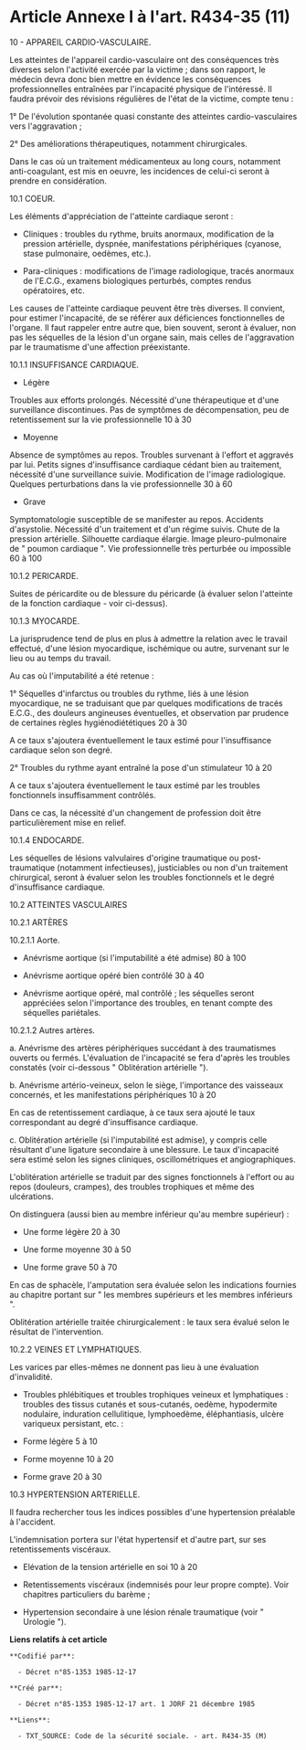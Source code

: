 # Article Annexe I à l'art. R434-35 (11)

10 - APPAREIL CARDIO-VASCULAIRE.

Les atteintes de l'appareil cardio-vasculaire ont des conséquences très diverses selon l'activité exercée par la victime ;
dans son rapport, le médecin devra donc bien mettre en évidence les conséquences professionnelles entraînées par l'incapacité
physique de l'intéressé. Il faudra prévoir des révisions régulières de l'état de la victime, compte tenu :

1° De l'évolution spontanée quasi constante des atteintes cardio-vasculaires vers l'aggravation ;

2° Des améliorations thérapeutiques, notamment chirurgicales.

Dans le cas où un traitement médicamenteux au long cours, notamment anti-coagulant, est mis en oeuvre, les incidences de
celui-ci seront à prendre en considération.

10.1 COEUR.

Les éléments d'appréciation de l'atteinte cardiaque seront :

- Cliniques : troubles du rythme, bruits anormaux, modification de la pression artérielle, dyspnée, manifestations
périphériques (cyanose, stase pulmonaire, oedèmes, etc.).

- Para-cliniques : modifications de l'image radiologique, tracés anormaux de l'E.C.G., examens biologiques perturbés, comptes
rendus opératoires, etc.

Les causes de l'atteinte cardiaque peuvent être très diverses. Il convient, pour estimer l'incapacité, de se référer aux
déficiences fonctionnelles de l'organe. Il faut rappeler entre autre que, bien souvent, seront à évaluer, non pas les
séquelles de la lésion d'un organe sain, mais celles de l'aggravation par le traumatisme d'une affection préexistante.

10.1.1 INSUFFISANCE CARDIAQUE.

- Légère 

Troubles aux efforts prolongés. Nécessité d'une thérapeutique et d'une surveillance discontinues. Pas de symptômes de
décompensation, peu de retentissement sur la vie professionnelle 10 à 30 

- Moyenne 

Absence de symptômes au repos. Troubles survenant à l'effort et aggravés par lui. Petits signes d'insuffisance cardiaque
cédant bien au traitement, nécessité d'une surveillance suivie. Modification de l'image radiologique. Quelques perturbations
dans la vie professionnelle 30 à 60 

- Grave 

Symptomatologie susceptible de se manifester au repos. Accidents d'asystolie. Nécessité d'un traitement et d'un régime
suivis. Chute de la pression artérielle. Silhouette cardiaque élargie. Image pleuro-pulmonaire de " poumon cardiaque ". Vie
professionnelle très perturbée ou impossible 60 à 100

10.1.2 PERICARDE.

Suites de péricardite ou de blessure du péricarde (à évaluer selon l'atteinte de la fonction cardiaque - voir ci-dessus).

10.1.3 MYOCARDE.

La jurisprudence tend de plus en plus à admettre la relation avec le travail effectué, d'une lésion myocardique, ischémique
ou autre, survenant sur le lieu ou au temps du travail.

Au cas où l'imputabilité a été retenue :

1° Séquelles d'infarctus ou troubles du rythme, liés à une lésion myocardique, ne se traduisant que par quelques
modifications de tracés E.C.G., des douleurs angineuses éventuelles, et observation par prudence de certaines règles
hygiénodiététiques 20 à 30

A ce taux s'ajoutera éventuellement le taux estimé pour l'insuffisance cardiaque selon son degré.

2° Troubles du rythme ayant entraîné la pose d'un stimulateur 10 à 20 

A ce taux s'ajoutera éventuellement le taux estimé par les troubles fonctionnels insuffisamment contrôlés.

Dans ce cas, la nécessité d'un changement de profession doit être particulièrement mise en relief.

10.1.4 ENDOCARDE.

Les séquelles de lésions valvulaires d'origine traumatique ou post-traumatique (notamment infectieuses), justiciables ou non
d'un traitement chirurgical, seront à évaluer selon les troubles fonctionnels et le degré d'insuffisance cardiaque.

10.2 ATTEINTES VASCULAIRES

10.2.1 ARTÈRES

10.2.1.1 Aorte.

- Anévrisme aortique (si l'imputabilité a été admise) 80 à 100

- Anévrisme aortique opéré bien contrôlé 30 à 40

- Anévrisme aortique opéré, mal contrôlé ; les séquelles seront appréciées selon l'importance des troubles, en tenant compte
des séquelles pariétales.

10.2.1.2 Autres artères.

a. Anévrisme des artères périphériques succédant à des traumatismes ouverts ou fermés. L'évaluation de l'incapacité se fera
d'après les troubles constatés (voir ci-dessous " Oblitération artérielle ").

b. Anévrisme artério-veineux, selon le siège, l'importance des vaisseaux concernés, et les manifestations périphériques 10 à
20 

En cas de retentissement cardiaque, à ce taux sera ajouté le taux correspondant au degré d'insuffisance cardiaque.

c. Oblitération artérielle (si l'imputabilité est admise), y compris celle résultant d'une ligature secondaire à une
blessure. Le taux d'incapacité sera estimé selon les signes cliniques, oscillométriques et angiographiques.

L'oblitération artérielle se traduit par des signes fonctionnels à l'effort ou au repos (douleurs, crampes), des troubles
trophiques et même des ulcérations.

On distinguera (aussi bien au membre inférieur qu'au membre supérieur) :

- Une forme légère 20 à 30 

- Une forme moyenne 30 à 50 

- Une forme grave 50 à 70 

En cas de sphacèle, l'amputation sera évaluée selon les indications fournies au chapitre portant sur " les membres supérieurs
et les membres inférieurs ".

Oblitération artérielle traitée chirurgicalement : le taux sera évalué selon le résultat de l'intervention.

10.2.2 VEINES ET LYMPHATIQUES.

Les varices par elles-mêmes ne donnent pas lieu à une évaluation d'invalidité.

- Troubles phlébitiques et troubles trophiques veineux et lymphatiques : troubles des tissus cutanés et sous-cutanés, oedème,
hypodermite nodulaire, induration cellulitique, lymphoedème, éléphantiasis, ulcère variqueux persistant, etc. :

- Forme légère 5 à 10

- Forme moyenne 10 à 20

- Forme grave 20 à 30

10.3 HYPERTENSION ARTERIELLE.

Il faudra rechercher tous les indices possibles d'une hypertension préalable à l'accident.

L'indemnisation portera sur l'état hypertensif et d'autre part, sur ses retentissements viscéraux.

- Elévation de la tension artérielle en soi 10 à 20

- Retentissements viscéraux (indemnisés pour leur propre compte). Voir chapitres particuliers du barème ;

- Hypertension secondaire à une lésion rénale traumatique (voir " Urologie ").

**Liens relatifs à cet article**

	**Codifié par**:

	  - Décret n°85-1353 1985-12-17

	**Créé par**:

	  - Décret n°85-1353 1985-12-17 art. 1 JORF 21 décembre 1985

	**Liens**:

	  - TXT_SOURCE: Code de la sécurité sociale. - art. R434-35 (M)
